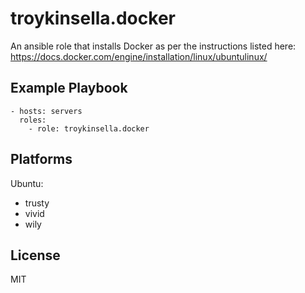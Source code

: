 troykinsella.docker
===================

An ansible role that installs Docker as per the instructions listed here: https://docs.docker.com/engine/installation/linux/ubuntulinux/

Example Playbook
----------------

    - hosts: servers
      roles:
        - role: troykinsella.docker

Platforms
---------

Ubuntu:

* trusty
* vivid
* wily

License
-------

MIT

